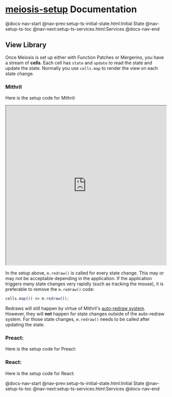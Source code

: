 # [meiosis-setup](https://meiosis.js.org/setup) Documentation

@docs-nav-start
@nav-prev:setup-ts-initial-state.html:Initial State
@nav-setup-ts-toc
@nav-next:setup-ts-services.html:Services
@docs-nav-end

## View Library

Once Meiosis is set up either with Function Patches or Mergerino, you have a stream of **cells**.
Each cell has `state` and `update` to read the state and update the state. Normally you use
`cells.map` to render the view on each state change.

### Mithril

Here is the setup code for Mithril:

<iframe src="https://stackblitz.com/github/foxdonut/meiosis/tree/master/helpers/setup/examples?embed=1&terminalHeight=0&ctl=1&view=both&file=src/view-mithril/index.ts&initialPath=index-view-mithril.html" style="width:100%;height:500px"></iframe>

In the setup above, `m.redraw()` is called for every state change. This may or may not be acceptable
depending in the application. If the application triggers many state changes very rapidly (such as
tracking the mouse), it is preferable to remove the `m.redraw()` code:

```js
cells.map(() => m.redraw());
```

Redraws will still happen by virtue of Mithril's
[auto-redraw system](https://mithril.js.org/autoredraw.html). However, they will **not** happen for
state changes outside of the auto-redraw system. For those state changes, `m.redraw()` needs to be
called after updating the state.

### Preact:

Here is the setup code for Preact:

### React:

Here is the setup code for React:

@docs-nav-start
@nav-prev:setup-ts-initial-state.html:Initial State
@nav-setup-ts-toc
@nav-next:setup-ts-services.html:Services
@docs-nav-end
